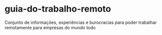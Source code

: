# guia-do-trabalho-remoto
Conjunto de informações, experiências e burocracias para poder trabalhar remotamente para empresas do mundo todo
